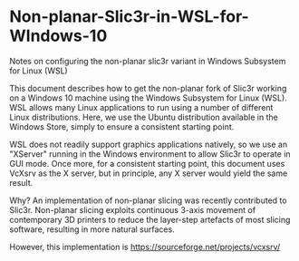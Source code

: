 # Non-planar-Slic3r-in-WSL-for-WIndows-10
Notes on configuring the non-planar slic3r variant in Windows Subsystem for Linux (WSL)

This document describes how to get the non-planar fork of Slic3r working on a Windows 10 machine using the Windows Subsystem for Linux (WSL). WSL allows many Linux applications to run using a number of different Linux distributions. Here, we use the Ubuntu distribution available in the Windows Store, simply to ensure a consistent starting point.

WSL does not readily support graphics applications natively, so we use an "XServer" running in the Windows environment to allow Slic3r to operate in GUI mode. Once more, for a consistent starting point, this document uses VcXsrv as the X server, but in principle, any X server would yield the same result.

Why?
An implementation of non-planar slicing was recently contributed to Slic3r. Non-planar slicing exploits continuous 3-axis movement of contemporary 3D printers to reduce the layer-step artefacts of most slicing software, resulting in more natural surfaces.

However, this implementation is 
https://sourceforge.net/projects/vcxsrv/
